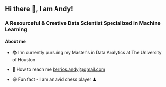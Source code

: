 ## Hi there 👋, I am Andy! 

### A Resourceful & Creative Data Scientist Specialized in Machine Learning

#### About me

- 📚 I'm currently pursuing my Master's in Data Analytics at The University of Houston

- 📧 How to reach me berrios.andyj@gmail.com

- 😃 Fun fact - I am an avid chess player ♟️


<!--
**AndyBerrios/AndyBerrios** is a ✨ _special_ ✨ repository because its `README.md` (this file) appears on your GitHub profile.

Here are some ideas to get you started:

- 🔭 I’m currently working on ...
- 🌱 I’m currently learning ...
- 👯 I’m looking to collaborate on ...
- 🤔 I’m looking for help with ...
- 💬 Ask me about ...
- 📫 How to reach me: ...
- 😄 Pronouns: ...
- ⚡ Fun fact: ...
-->
